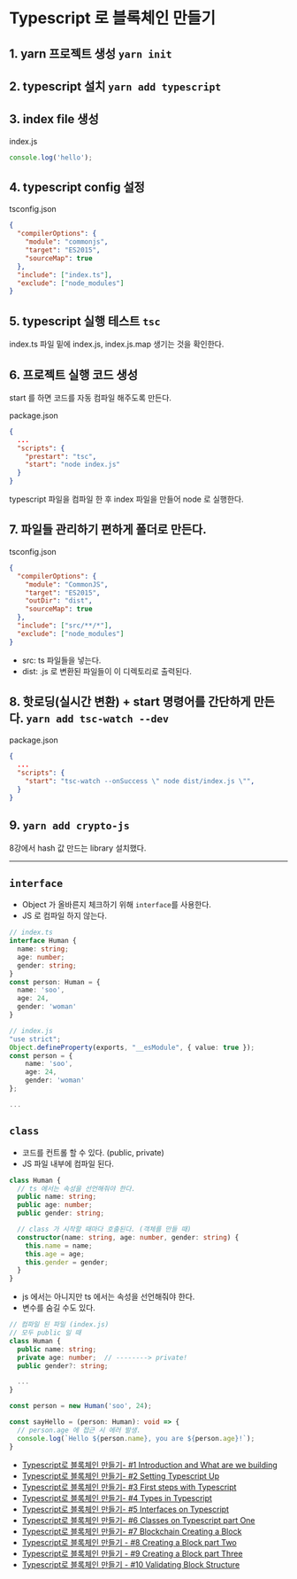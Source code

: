 # Typescript 로 블록체인 만들기

## 1. yarn 프로젝트 생성 `yarn init`

## 2. typescript 설치 `yarn add typescript`

## 3. index file 생성

index.js
```js
console.log('hello');
```

## 4. typescript config 설정
tsconfig.json
```json
{
  "compilerOptions": {
    "module": "commonjs",
    "target": "ES2015",
    "sourceMap": true
  },
  "include": ["index.ts"],
  "exclude": ["node_modules"]
}
```

## 5. typescript 실행 테스트 `tsc`
index.ts 파일 밑에 index.js, index.js.map 생기는 것을 확인한다.

## 6. 프로젝트 실행 코드 생성
start 를 하면 코드를 자동 컴파일 해주도록 만든다.

package.json
```json
{
  ...
  "scripts": {
    "prestart": "tsc",
    "start": "node index.js"
  }
}
```` 

typescript 파일을 컴파일 한 후 index 파일을 만들어 node 로 실행한다.

## 7. 파일들 관리하기 편하게 폴더로 만든다.

tsconfig.json
```json
{
  "compilerOptions": {
    "module": "CommonJS",
    "target": "ES2015",
    "outDir": "dist",
    "sourceMap": true
  },
  "include": ["src/**/*"],
  "exclude": ["node_modules"]
}
```

- src: ts 파일들을 넣는다.
- dist: .js 로 변환된 파일들이 이 디렉토리로 출력된다.

## 8. 핫로딩(실시간 변환) + start 명령어를 간단하게 만든다. `yarn add tsc-watch --dev` 

package.json
```json
{
  ...
  "scripts": {
    "start": "tsc-watch --onSuccess \" node dist/index.js \"",
  }
}
````

## 9. `yarn add crypto-js`
8강에서 hash 값 만드는 library 설치했다.

---

## `interface`

- Object 가 올바른지 체크하기 위해 `interface`를 사용한다.
- JS 로 컴파일 하지 않는다.

```ts
// index.ts
interface Human {
  name: string;
  age: number;
  gender: string;
}
const person: Human = {
  name: 'soo',
  age: 24,
  gender: 'woman'
}

// index.js
"use strict";
Object.defineProperty(exports, "__esModule", { value: true });
const person = {
    name: 'soo',
    age: 24,
    gender: 'woman'
};

...
```

## `class`

- 코드를 컨트롤 할 수 있다. (public, private)  
- JS 파일 내부에 컴파일 된다.

```ts
class Human {
  // ts 에서는 속성을 선언해줘야 한다.
  public name: string;
  public age: number;
  public gender: string;

  // class 가 시작할 때마다 호출된다. (객체를 만들 때) 
  constructor(name: string, age: number, gender: string) {
    this.name = name;    
    this.age = age;    
    this.gender = gender;    
  }
}
```
- js 에서는 아니지만 ts 에서는 속성을 선언해줘야 한다.
- 변수를 숨길 수도 있다.
```ts
// 컴파일 된 파일 (index.js)
// 모두 public 일 때
class Human {
  public name: string;
  private age: number;  // --------> private!
  public gender?: string;

  ...
}

const person = new Human('soo', 24);

const sayHello = (person: Human): void => {
  // person.age 에 접근 시 에러 발생.
  console.log(`Hello ${person.name}, you are ${person.age}!`);
}
```

- [Typescript로 블록체인 만들기- #1 Introduction and What are we building](https://www.youtube.com/watch?v=7wAhwv2Rbxw)
- [Typescript로 블록체인 만들기- #2 Setting Typescript Up](https://www.youtube.com/watch?v=-dyrcJr5NiQ)
- [Typescript로 블록체인 만들기- #3 First steps with Typescript](https://www.youtube.com/watch?v=l-rpsjE13KI)
- [Typescript로 블록체인 만들기- #4 Types in Typescript](https://www.youtube.com/watch?v=uEicpgp13tI)
- [Typescript로 블록체인 만들기- #5 Interfaces on Typescript](https://www.youtube.com/watch?v=WYi0MNHEBsM)
- [Typescript로 블록체인 만들기- #6 Classes on Typescript part One](https://www.youtube.com/watch?v=J7FrKaspoNE)
- [Typescript로 블록체인 만들기- #7 Blockchain Creating a Block](https://www.youtube.com/watch?v=0nOjxJUuuCo)
- [Typescript로 블록체인 만들기 - #8 Creating a Block part Two](https://www.youtube.com/watch?v=wFRg3Dor0AU)
- [Typescript로 블록체인 만들기 - #9 Creating a Block part Three](https://www.youtube.com/watch?v=J6FHo7SWZkE)
- [Typescript로 블록체인 만들기 - #10 Validating Block Structure](https://www.youtube.com/watch?v=oX_qbVdRZ60)

